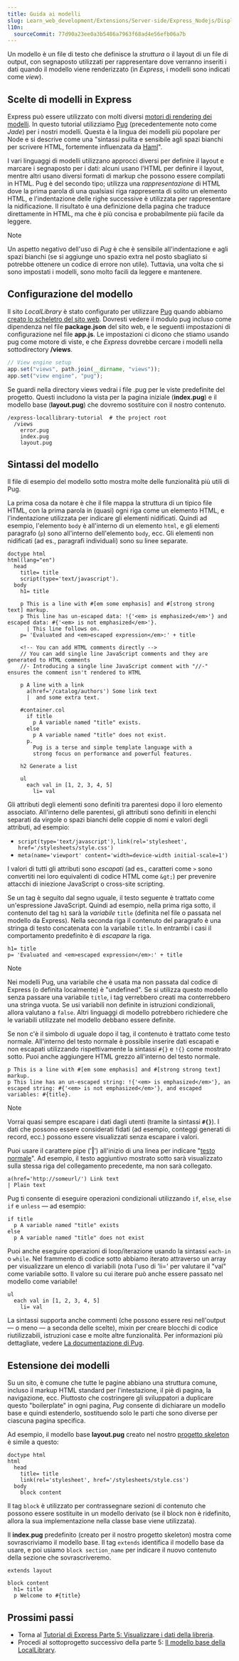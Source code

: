 ```yaml
---
title: Guida ai modelli
slug: Learn_web_development/Extensions/Server-side/Express_Nodejs/Displaying_data/Template_primer
l10n:
  sourceCommit: 77d90a23ee0a3b5486a7963f68ad4e56efb06a7b
---
```


Un modello è un file di testo che definisce la _struttura_ o il layout di un file di output, con segnaposto utilizzati per rappresentare dove verranno inseriti i dati quando il modello viene renderizzato (in _Express_, i modelli sono indicati come _view_).

## Scelte di modelli in Express

Express può essere utilizzato con molti diversi [motori di rendering dei modelli](https://expressjs.com/en/guide/using-template-engines.html). In questo tutorial utilizziamo [Pug](https://pugjs.org/api/getting-started.html) (precedentemente noto come _Jade_) per i nostri modelli. Questa è la lingua dei modelli più popolare per Node e si descrive come una "sintassi pulita e sensibile agli spazi bianchi per scrivere HTML, fortemente influenzata da [Haml](https://haml.info/)".

I vari linguaggi di modelli utilizzano approcci diversi per definire il layout e marcare i segnaposto per i dati: alcuni usano l'HTML per definire il layout, mentre altri usano diversi formati di markup che possono essere compilati in HTML. Pug è del secondo tipo; utilizza una _rappresentazione_ di HTML dove la prima parola di una qualsiasi riga rappresenta di solito un elemento HTML, e l'indentazione delle righe successive è utilizzata per rappresentare la nidificazione. Il risultato è una definizione della pagina che traduce direttamente in HTML, ma che è più concisa e probabilmente più facile da leggere.

> [!NOTE]
> Un aspetto negativo dell'uso di _Pug_ è che è sensibile all'indentazione e agli spazi bianchi (se si aggiunge uno spazio extra nel posto sbagliato si potrebbe ottenere un codice di errore non utile). Tuttavia, una volta che si sono impostati i modelli, sono molto facili da leggere e mantenere.

## Configurazione del modello

Il sito _LocalLibrary_ è stato configurato per utilizzare [Pug](https://pugjs.org/api/getting-started.html) quando abbiamo [creato lo scheletro del sito web](/it/docs/Learn_web_development/Extensions/Server-side/Express_Nodejs/skeleton_website). Dovresti vedere il modulo pug incluso come dipendenza nel file **package.json** del sito web, e le seguenti impostazioni di configurazione nel file **app.js**. Le impostazioni ci dicono che stiamo usando pug come motore di viste, e che _Express_ dovrebbe cercare i modelli nella sottodirectory **/views**.

```js
// View engine setup
app.set("views", path.join(__dirname, "views"));
app.set("view engine", "pug");
```

Se guardi nella directory views vedrai i file .pug per le viste predefinite del progetto.
Questi includono la vista per la pagina iniziale (**index.pug**) e il modello base (**layout.pug**) che dovremo sostituire con il nostro contenuto.

```plain
/express-locallibrary-tutorial  # the project root
  /views
    error.pug
    index.pug
    layout.pug
```

## Sintassi del modello

Il file di esempio del modello sotto mostra molte delle funzionalità più utili di Pug.

La prima cosa da notare è che il file mappa la struttura di un tipico file HTML, con la prima parola in (quasi) ogni riga come un elemento HTML, e l'indentazione utilizzata per indicare gli elementi nidificati. Quindi ad esempio, l'elemento `body` è all'interno di un elemento `html`, e gli elementi paragrafo (`p`) sono all'interno dell'elemento `body`, ecc. Gli elementi non nidificati (ad es., paragrafi individuali) sono su linee separate.

```pug
doctype html
html(lang="en")
  head
    title= title
    script(type='text/javascript').
  body
    h1= title

    p This is a line with #[em some emphasis] and #[strong strong text] markup.
    p This line has un-escaped data: !{'<em> is emphasized</em>'} and escaped data: #{'<em> is not emphasized</em>'}.
      | This line follows on.
    p= 'Evaluated and <em>escaped expression</em>:' + title

    <!-- You can add HTML comments directly -->
    // You can add single line JavaScript comments and they are generated to HTML comments
    //- Introducing a single line JavaScript comment with "//-" ensures the comment isn't rendered to HTML

    p A line with a link
      a(href='/catalog/authors') Some link text
      |  and some extra text.

    #container.col
      if title
        p A variable named "title" exists.
      else
        p A variable named "title" does not exist.
      p.
        Pug is a terse and simple template language with a
        strong focus on performance and powerful features.

    h2 Generate a list

    ul
      each val in [1, 2, 3, 4, 5]
        li= val
```

Gli attributi degli elementi sono definiti tra parentesi dopo il loro elemento associato. All'interno delle parentesi, gli attributi sono definiti in elenchi separati da virgole o spazi bianchi delle coppie di nomi e valori degli attributi, ad esempio:

- `script(type='text/javascript')`, `link(rel='stylesheet', href='/stylesheets/style.css')`
- `meta(name='viewport' content='width=device-width initial-scale=1')`

I valori di tutti gli attributi sono _escapati_ (ad es., caratteri come `>` sono convertiti nei loro equivalenti di codice HTML come `&gt;`) per prevenire attacchi di iniezione JavaScript o cross-site scripting.

Se un tag è seguito dal segno uguale, il testo seguente è trattato come un'espressione JavaScript. Quindi ad esempio, nella prima riga sotto, il contenuto del tag `h1` sarà la _variabile_ `title` (definita nel file o passata nel modello da Express). Nella seconda riga il contenuto del paragrafo è una stringa di testo concatenata con la variabile `title`. In entrambi i casi il comportamento predefinito è di _escapare_ la riga.

```pug
h1= title
p= 'Evaluated and <em>escaped expression</em>:' + title
```

> [!NOTE]
> Nei modelli Pug, una variabile che è usata ma non passata dal codice di Express (o definita localmente) è "undefined".
> Se si utilizza questo modello senza passare una variabile `title`, i tag verrebbero creati ma conterrebbero una stringa vuota.
> Se usi variabili non definite in istruzioni condizionali, allora valutano a `false`.
> Altri linguaggi di modello potrebbero richiedere che le variabili utilizzate nel modello debbano essere definite.

Se non c'è il simbolo di uguale dopo il tag, il contenuto è trattato come testo normale. All'interno del testo normale è possibile inserire dati escapati e non escapati utilizzando rispettivamente la sintassi `#{}` e `!{}` come mostrato sotto. Puoi anche aggiungere HTML grezzo all'interno del testo normale.

```pug
p This is a line with #[em some emphasis] and #[strong strong text] markup.
p This line has an un-escaped string: !{'<em> is emphasized</em>'}, an escaped string: #{'<em> is not emphasized</em>'}, and escaped variables: #{title}.
```

> [!NOTE]
> Vorrai quasi sempre escapare i dati dagli utenti (tramite la sintassi **`#{}`**). I dati che possono essere considerati fidati (ad esempio, conteggi generati di record, ecc.) possono essere visualizzati senza escapare i valori.

Puoi usare il carattere pipe ('**|**') all'inizio di una linea per indicare "[testo normale](https://pugjs.org/language/plain-text.html)". Ad esempio, il testo aggiuntivo mostrato sotto sarà visualizzato sulla stessa riga del collegamento precedente, ma non sarà collegato.

```pug
a(href='http://someurl/') Link text
| Plain text
```

Pug ti consente di eseguire operazioni condizionali utilizzando `if`, `else`, `else if` e `unless` — ad esempio:

```pug
if title
  p A variable named "title" exists
else
  p A variable named "title" does not exist
```

Puoi anche eseguire operazioni di loop/iterazione usando la sintassi `each-in` o `while`. Nel frammento di codice sotto abbiamo iterato attraverso un array per visualizzare un elenco di variabili (nota l'uso di 'li=' per valutare il "val" come variabile sotto. Il valore su cui iterare può anche essere passato nel modello come variabile!

```pug
ul
  each val in [1, 2, 3, 4, 5]
    li= val
```

La sintassi supporta anche commenti (che possono essere resi nell'output — o meno — a seconda delle scelte), mixin per creare blocchi di codice riutilizzabili, istruzioni case e molte altre funzionalità. Per informazioni più dettagliate, vedere [La documentazione di Pug](https://pugjs.org/api/getting-started.html).

## Estensione dei modelli

Su un sito, è comune che tutte le pagine abbiano una struttura comune, incluso il markup HTML standard per l'intestazione, il piè di pagina, la navigazione, ecc. Piuttosto che costringere gli sviluppatori a duplicare questo "boilerplate" in ogni pagina, _Pug_ consente di dichiarare un modello base e quindi estenderlo, sostituendo solo le parti che sono diverse per ciascuna pagina specifica.

Ad esempio, il modello base **layout.pug** creato nel nostro [progetto skeleton](/it/docs/Learn_web_development/Extensions/Server-side/Express_Nodejs/skeleton_website) è simile a questo:

```pug
doctype html
html
  head
    title= title
    link(rel='stylesheet', href='/stylesheets/style.css')
  body
    block content
```

Il tag `block` è utilizzato per contrassegnare sezioni di contenuto che possono essere sostituite in un modello derivato (se il block non è ridefinito, allora la sua implementazione nella classe base viene utilizzata).

Il **index.pug** predefinito (creato per il nostro progetto skeleton) mostra come sovrascriviamo il modello base. Il tag `extends` identifica il modello base da usare, e poi usiamo `block section_name` per indicare il nuovo contenuto della sezione che sovrascriveremo.

```pug
extends layout

block content
  h1= title
  p Welcome to #{title}
```

## Prossimi passi

- Torna al [Tutorial di Express Parte 5: Visualizzare i dati della libreria](/it/docs/Learn_web_development/Extensions/Server-side/Express_Nodejs/Displaying_data).
- Procedi al sottoprogetto successivo della parte 5: [Il modello base della LocalLibrary](/it/docs/Learn_web_development/Extensions/Server-side/Express_Nodejs/Displaying_data/LocalLibrary_base_template).
